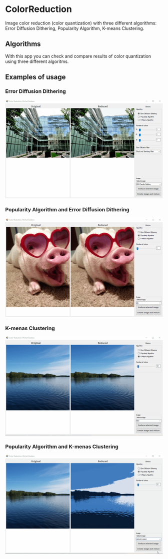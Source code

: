 # ColorReduction
Image color reduction (color quantization) with three different algorithms: Error Diffusion Dithering, Popularity Algorithm, K-means Clustering. 

## Algorithms
With this app you can check and compare results of color quantization using three different algoritms.

## Examples of usage

### Error Diffusion Dithering
![](Demo/error_diffusion_algorithm.gif)

### Popularity Algorithm and Error Diffusion Dithering
![](Demo/popularity_and_error_diffusion_algorithms.gif)

### K-menas Clustering
![](Demo/kmeans_algorithm.gif)

### Popularity Algorithm and K-menas Clustering 
![](Demo/kmeans_popularity_algorithms.gif)
